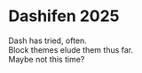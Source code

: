 # Dashifen 2025

Dash has tried, often.  
Block themes elude them thus far.  
Maybe not this time?  

 
